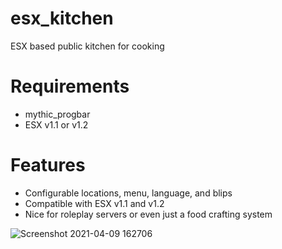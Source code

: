 # esx_kitchen
ESX based public kitchen for cooking

# Requirements
- mythic_progbar
- ESX v1.1 or v1.2

# Features
- Configurable locations, menu, language, and blips
- Compatible with ESX v1.1 and v1.2
- Nice for roleplay servers or even just a food crafting system

![Screenshot 2021-04-09 162706](https://user-images.githubusercontent.com/60974759/115998040-9fc2dc00-a60f-11eb-83d9-f30dbe696007.png)

